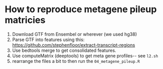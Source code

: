 # How to reproduce metagene pileup matricies

1) Download GTF from Ensembel or wherever (we used hg38)
2) Parse GTF into features using this: https://github.com/stephenfloor/extract-transcript-regions
3) Use bedtools merge to get consolidated features. 
4) Use computeMatrix (deeptools) to get meta gene profiles-- see `l2.sh`
5) rearrange the files a bit to then run the `04_metagene_pileup.R`

